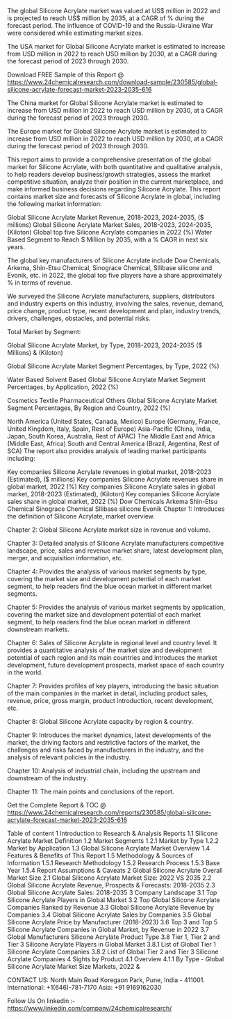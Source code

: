 The global Silicone Acrylate market was valued at US$ million in 2022 and is projected to reach US$ million by 2035, at a CAGR of % during the forecast period. The influence of COVID-19 and the Russia-Ukraine War were considered while estimating market sizes.

The USA market for Global Silicone Acrylate   market is estimated to increase from USD million in 2022 to reach USD million by 2030, at a CAGR during the forecast period of 2023 through 2030.

Download FREE Sample of this Report @ https://www.24chemicalresearch.com/download-sample/230585/global-silicone-acrylate-forecast-market-2023-2035-616

The China market for Global Silicone Acrylate   market is estimated to increase from USD million in 2022 to reach USD million by 2030, at a CAGR during the forecast period of 2023 through 2030.

The Europe market for Global Silicone Acrylate market is estimated to increase from USD million in 2022 to reach USD million by 2030, at a CAGR during the forecast period of 2023 through 2030.

This report aims to provide a comprehensive presentation of the global market for Silicone Acrylate, with both quantitative and qualitative analysis, to help readers develop business/growth strategies, assess the market competitive situation, analyze their position in the current marketplace, and make informed business decisions regarding Silicone Acrylate. This report contains market size and forecasts of Silicone Acrylate in global, including the following market information:

Global Silicone Acrylate Market Revenue, 2018-2023, 2024-2035, ($ millions)
Global Silicone Acrylate Market Sales, 2018-2023, 2024-2035, (Kiloton)
Global top five Silicone Acrylate companies in 2022 (%)
Water Based Segment to Reach $ Million by 2035, with a % CAGR in next six years.

The global key manufacturers of Silicone Acrylate include Dow Chemicals, Arkema, Shin-Etsu Chemical, Sinograce Chemical, SIlibase silicone and Evonik, etc. in 2022, the global top five players have a share approximately % in terms of revenue.

We surveyed the Silicone Acrylate manufacturers, suppliers, distributors and industry experts on this industry, involving the sales, revenue, demand, price change, product type, recent development and plan, industry trends, drivers, challenges, obstacles, and potential risks.

Total Market by Segment:

Global Silicone Acrylate Market, by Type, 2018-2023, 2024-2035 ($ Millions) & (Kiloton)

Global Silicone Acrylate Market Segment Percentages, by Type, 2022 (%)

Water Based
Solvent Based
Global Silicone Acrylate Market Segment Percentages, by Application, 2022 (%)

Cosmetics
Textile
Pharmaceutical
Others
Global Silicone Acrylate Market Segment Percentages, By Region and Country, 2022 (%)

North America (United States, Canada, Mexico)
Europe (Germany, France, United Kingdom, Italy, Spain, Rest of Europe)
Asia-Pacific (China, India, Japan, South Korea, Australia, Rest of APAC)
The Middle East and Africa (Middle East, Africa)
South and Central America (Brazil, Argentina, Rest of SCA)
The report also provides analysis of leading market participants including:

Key companies Silicone Acrylate revenues in global market, 2018-2023 (Estimated), ($ millions)
Key companies Silicone Acrylate revenues share in global market, 2022 (%)
Key companies Silicone Acrylate sales in global market, 2018-2023 (Estimated), (Kiloton)
Key companies Silicone Acrylate sales share in global market, 2022 (%)
Dow Chemicals
Arkema
Shin-Etsu Chemical
Sinograce Chemical
SIlibase silicone
Evonik
Chapter 1: Introduces the definition of Silicone Acrylate, market overview.

Chapter 2: Global Silicone Acrylate market size in revenue and volume.

Chapter 3: Detailed analysis of Silicone Acrylate manufacturers competitive landscape, price, sales and revenue market share, latest development plan, merger, and acquisition information, etc.

Chapter 4: Provides the analysis of various market segments by type, covering the market size and development potential of each market segment, to help readers find the blue ocean market in different market segments.

Chapter 5: Provides the analysis of various market segments by application, covering the market size and development potential of each market segment, to help readers find the blue ocean market in different downstream markets.

Chapter 6: Sales of Silicone Acrylate in regional level and country level. It provides a quantitative analysis of the market size and development potential of each region and its main countries and introduces the market development, future development prospects, market space of each country in the world.

Chapter 7: Provides profiles of key players, introducing the basic situation of the main companies in the market in detail, including product sales, revenue, price, gross margin, product introduction, recent development, etc.

Chapter 8: Global Silicone Acrylate capacity by region & country.

Chapter 9: Introduces the market dynamics, latest developments of the market, the driving factors and restrictive factors of the market, the challenges and risks faced by manufacturers in the industry, and the analysis of relevant policies in the industry.

Chapter 10: Analysis of industrial chain, including the upstream and downstream of the industry.

Chapter 11: The main points and conclusions of the report.

Get the Complete Report & TOC @ https://www.24chemicalresearch.com/reports/230585/global-silicone-acrylate-forecast-market-2023-2035-616

Table of content
1 Introduction to Research & Analysis Reports
1.1 Silicone Acrylate Market Definition
1.2 Market Segments
1.2.1 Market by Type
1.2.2 Market by Application
1.3 Global Silicone Acrylate Market Overview
1.4 Features & Benefits of This Report
1.5 Methodology & Sources of Information
1.5.1 Research Methodology
1.5.2 Research Process
1.5.3 Base Year
1.5.4 Report Assumptions & Caveats
2 Global Silicone Acrylate Overall Market Size
2.1 Global Silicone Acrylate Market Size: 2022 VS 2035
2.2 Global Silicone Acrylate Revenue, Prospects & Forecasts: 2018-2035
2.3 Global Silicone Acrylate Sales: 2018-2035
3 Company Landscape
3.1 Top Silicone Acrylate Players in Global Market
3.2 Top Global Silicone Acrylate Companies Ranked by Revenue
3.3 Global Silicone Acrylate Revenue by Companies
3.4 Global Silicone Acrylate Sales by Companies
3.5 Global Silicone Acrylate Price by Manufacturer (2018-2023)
3.6 Top 3 and Top 5 Silicone Acrylate Companies in Global Market, by Revenue in 2022
3.7 Global Manufacturers Silicone Acrylate Product Type
3.8 Tier 1, Tier 2 and Tier 3 Silicone Acrylate Players in Global Market
3.8.1 List of Global Tier 1 Silicone Acrylate Companies
3.8.2 List of Global Tier 2 and Tier 3 Silicone Acrylate Companies
4 Sights by Product
4.1 Overview
4.1.1 By Type - Global Silicone Acrylate Market Size Markets, 2022 &

CONTACT US:
North Main Road Koregaon Park, Pune, India - 411001.
International: +1(646)-781-7170
Asia: +91 9169162030

Follow Us On linkedin :- https://www.linkedin.com/company/24chemicalresearch/
